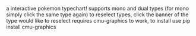 a interactive pokemon typechart!
supports mono and dual types (for mono simply click the same type again)
to reselect types, click the banner of the type would like to reselect
requires cmu-graphics to work, to install use
pip install cmu-graphics
